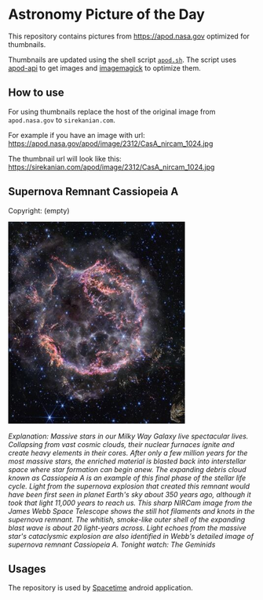 # Astronomy Picture of the Day

This repository contains pictures from https://apod.nasa.gov optimized for thumbnails.

Thumbnails are updated using the shell script [`apod.sh`](apod.sh). The script
uses [apod-api](https://github.com/nasa/apod-api) to get images and [imagemagick](https://imagemagick.org) to
optimize them.

## How to use

For using thumbnails replace the host of the original image from `apod.nasa.gov` to `sirekanian.com`.

For example if you have an image with url:<br>
https://apod.nasa.gov/apod/image/2312/CasA_nircam_1024.jpg

The thumbnail url will look like this:<br>
https://sirekanian.com/apod/image/2312/CasA_nircam_1024.jpg

## Supernova Remnant Cassiopeia A

Copyright: (empty)

[![the picture of the day][1]][2]

_Explanation: Massive stars in our Milky Way Galaxy live spectacular lives.  Collapsing from vast cosmic clouds, their nuclear furnaces ignite and create heavy elements in their cores. After only a few million years for the most massive stars, the enriched material is blasted back into interstellar space where star formation can begin anew. The expanding debris cloud known as Cassiopeia A is an example of this final phase of the stellar life cycle. Light from the supernova explosion that created this remnant would have been first seen in planet Earth's sky about 350 years ago, although it took that light 11,000 years to reach us. This sharp NIRCam image from the James Webb Space Telescope shows the still hot filaments and knots in the supernova remnant. The whitish, smoke-like outer shell of the expanding blast wave is about 20 light-years across. Light echoes from the massive star's cataclysmic explosion are also identified in Webb's detailed image of supernova remnant Cassiopeia A.  Tonight watch: The Geminids_

## Usages

The repository is used by [Spacetime][3] android application.

[1]: image/2312/CasA_nircam_1024.jpg

[2]: https://apod.nasa.gov/apod/image/2312/CasA_nircam_1024.jpg

[3]: https://github.com/sirekanian/spacetime

